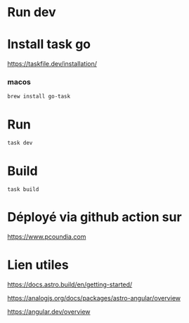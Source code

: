 # Run dev

# Install task go 

https://taskfile.dev/installation/

###  macos

`brew install go-task`

# Run

`task dev`

# Build

`task build`

# Déployé via github action sur

https://www.pcoundia.com

# Lien utiles

https://docs.astro.build/en/getting-started/

https://analogjs.org/docs/packages/astro-angular/overview

https://angular.dev/overview